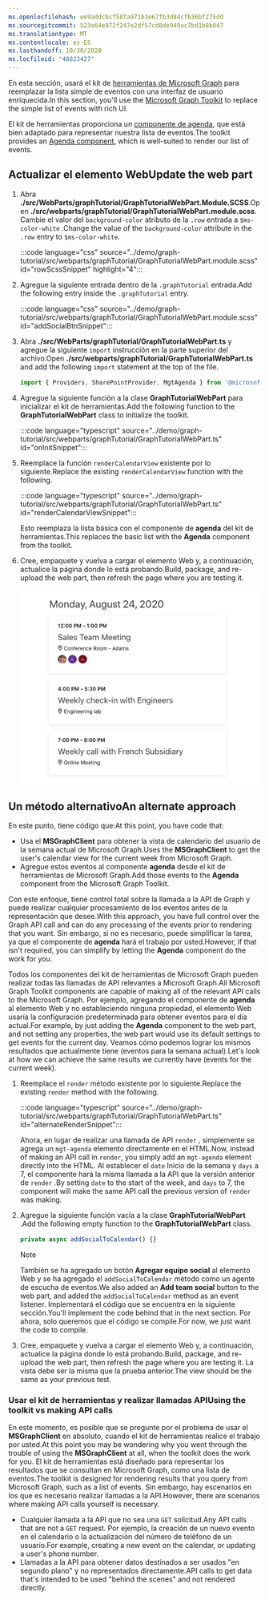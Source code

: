 ```yaml
---
ms.openlocfilehash: ee9addcbcf58fa971b3e67fb3d84cfb36bf275dd
ms.sourcegitcommit: 523e64e972f247e2df57cd8de949ac7bd1b8b047
ms.translationtype: MT
ms.contentlocale: es-ES
ms.lasthandoff: 10/30/2020
ms.locfileid: "48823427"
---
```

<!-- markdownlint-disable MD002 MD041 -->

<span data-ttu-id="b77f8-101">En esta sección, usará el kit de [herramientas de Microsoft Graph](https://docs.microsoft.com/graph/toolkit/overview) para reemplazar la lista simple de eventos con una interfaz de usuario enriquecida.</span><span class="sxs-lookup"><span data-stu-id="b77f8-101">In this section, you'll use the [Microsoft Graph Toolkit](https://docs.microsoft.com/graph/toolkit/overview) to replace the simple list of events with rich UI.</span></span>

<span data-ttu-id="b77f8-102">El kit de herramientas proporciona un [componente de agenda](https://docs.microsoft.com/graph/toolkit/components/agenda), que está bien adaptado para representar nuestra lista de eventos.</span><span class="sxs-lookup"><span data-stu-id="b77f8-102">The toolkit provides an [Agenda component](https://docs.microsoft.com/graph/toolkit/components/agenda), which is well-suited to render our list of events.</span></span>

## <a name="update-the-web-part"></a><span data-ttu-id="b77f8-103">Actualizar el elemento Web</span><span class="sxs-lookup"><span data-stu-id="b77f8-103">Update the web part</span></span>

1. <span data-ttu-id="b77f8-104">Abra **./src/WebParts/graphTutorial/GraphTutorialWebPart.Module.SCSS**.</span><span class="sxs-lookup"><span data-stu-id="b77f8-104">Open **./src/webparts/graphTutorial/GraphTutorialWebPart.module.scss**.</span></span> <span data-ttu-id="b77f8-105">Cambie el valor del `background-color` atributo de la `.row` entrada a `$ms-color-white` .</span><span class="sxs-lookup"><span data-stu-id="b77f8-105">Change the value of the `background-color` attribute in the `.row` entry to `$ms-color-white`.</span></span>

    :::code language="css" source="../demo/graph-tutorial/src/webparts/graphTutorial/GraphTutorialWebPart.module.scss" id="rowScssSnippet" highlight="4":::

1. <span data-ttu-id="b77f8-106">Agregue la siguiente entrada dentro de la `.graphTutorial` entrada.</span><span class="sxs-lookup"><span data-stu-id="b77f8-106">Add the following entry inside the `.graphTutorial` entry.</span></span>

    :::code language="css" source="../demo/graph-tutorial/src/webparts/graphTutorial/GraphTutorialWebPart.module.scss" id="addSocialBtnSnippet":::

1. <span data-ttu-id="b77f8-107">Abra **./src/WebParts/graphTutorial/GraphTutorialWebPart.ts** y agregue la siguiente `import` instrucción en la parte superior del archivo.</span><span class="sxs-lookup"><span data-stu-id="b77f8-107">Open **./src/webparts/graphTutorial/GraphTutorialWebPart.ts** and add the following `import` statement at the top of the file.</span></span>

    ```typescript
    import { Providers, SharePointProvider, MgtAgenda } from '@microsoft/mgt';
    ```

1. <span data-ttu-id="b77f8-108">Agregue la siguiente función a la clase **GraphTutorialWebPart** para inicializar el kit de herramientas.</span><span class="sxs-lookup"><span data-stu-id="b77f8-108">Add the following function to the **GraphTutorialWebPart** class to initialize the toolkit.</span></span>

    :::code language="typescript" source="../demo/graph-tutorial/src/webparts/graphTutorial/GraphTutorialWebPart.ts" id="onInitSnippet":::

1. <span data-ttu-id="b77f8-109">Reemplace la función `renderCalendarView` existente por lo siguiente.</span><span class="sxs-lookup"><span data-stu-id="b77f8-109">Replace the existing `renderCalendarView` function with the following.</span></span>

    :::code language="typescript" source="../demo/graph-tutorial/src/webparts/graphTutorial/GraphTutorialWebPart.ts" id="renderCalendarViewSnippet":::

    <span data-ttu-id="b77f8-110">Esto reemplaza la lista básica con el componente de **agenda** del kit de herramientas.</span><span class="sxs-lookup"><span data-stu-id="b77f8-110">This replaces the basic list with the **Agenda** component from the toolkit.</span></span>

1. <span data-ttu-id="b77f8-111">Cree, empaquete y vuelva a cargar el elemento Web y, a continuación, actualice la página donde lo está probando.</span><span class="sxs-lookup"><span data-stu-id="b77f8-111">Build, package, and re-upload the web part, then refresh the page where you are testing it.</span></span>

    ![Captura de pantalla del elemento Web con el componente de agenda](images/mgt-agenda.png)

## <a name="an-alternate-approach"></a><span data-ttu-id="b77f8-113">Un método alternativo</span><span class="sxs-lookup"><span data-stu-id="b77f8-113">An alternate approach</span></span>

<span data-ttu-id="b77f8-114">En este punto, tiene código que:</span><span class="sxs-lookup"><span data-stu-id="b77f8-114">At this point, you have code that:</span></span>

- <span data-ttu-id="b77f8-115">Usa el **MSGraphClient** para obtener la vista de calendario del usuario de la semana actual de Microsoft Graph.</span><span class="sxs-lookup"><span data-stu-id="b77f8-115">Uses the **MSGraphClient** to get the user's calendar view for the current week from Microsoft Graph.</span></span>
- <span data-ttu-id="b77f8-116">Agregue estos eventos al componente **agenda** desde el kit de herramientas de Microsoft Graph.</span><span class="sxs-lookup"><span data-stu-id="b77f8-116">Add those events to the **Agenda** component from the Microsoft Graph Toolkit.</span></span>

<span data-ttu-id="b77f8-117">Con este enfoque, tiene control total sobre la llamada a la API de Graph y puede realizar cualquier procesamiento de los eventos antes de la representación que desee.</span><span class="sxs-lookup"><span data-stu-id="b77f8-117">With this approach, you have full control over the Graph API call and can do any processing of the events prior to rendering that you want.</span></span> <span data-ttu-id="b77f8-118">Sin embargo, si no es necesario, puede simplificar la tarea, ya que el componente de **agenda** hará el trabajo por usted.</span><span class="sxs-lookup"><span data-stu-id="b77f8-118">However, if that isn't required, you can simplify by letting the **Agenda** component do the work for you.</span></span>

<span data-ttu-id="b77f8-119">Todos los componentes del kit de herramientas de Microsoft Graph pueden realizar todas las llamadas de API relevantes a Microsoft Graph.</span><span class="sxs-lookup"><span data-stu-id="b77f8-119">All Microsoft Graph Toolkit components are capable of making all of the relevant API calls to the Microsoft Graph.</span></span> <span data-ttu-id="b77f8-120">Por ejemplo, agregando el componente de **agenda** al elemento Web y no estableciendo ninguna propiedad, el elemento Web usaría la configuración predeterminada para obtener eventos para el día actual.</span><span class="sxs-lookup"><span data-stu-id="b77f8-120">For example, by just adding the **Agenda** component to the web part, and not setting any properties, the web part would use its default settings to get events for the current day.</span></span> <span data-ttu-id="b77f8-121">Veamos cómo podemos lograr los mismos resultados que actualmente tiene (eventos para la semana actual).</span><span class="sxs-lookup"><span data-stu-id="b77f8-121">Let's look at how we can achieve the same results we currently have (events for the current week).</span></span>

1. <span data-ttu-id="b77f8-122">Reemplace el `render` método existente por lo siguiente.</span><span class="sxs-lookup"><span data-stu-id="b77f8-122">Replace the existing `render` method with the following.</span></span>

    :::code language="typescript" source="../demo/graph-tutorial/src/webparts/graphTutorial/GraphTutorialWebPart.ts" id="alternateRenderSnippet":::

    <span data-ttu-id="b77f8-123">Ahora, en lugar de realizar una llamada de API `render` , simplemente se agrega un `mgt-agenda` elemento directamente en el HTML.</span><span class="sxs-lookup"><span data-stu-id="b77f8-123">Now, instead of making an API call in `render`, you simply add an `mgt-agenda` element directly into the HTML.</span></span> <span data-ttu-id="b77f8-124">Al establecer el `date` Inicio de la semana y `days` a 7, el componente hará la misma llamada a la API que la versión anterior de `render` .</span><span class="sxs-lookup"><span data-stu-id="b77f8-124">By setting `date` to the start of the week, and `days` to 7, the component will make the same API call the previous version of `render` was making.</span></span>

1. <span data-ttu-id="b77f8-125">Agregue la siguiente función vacía a la clase **GraphTutorialWebPart** .</span><span class="sxs-lookup"><span data-stu-id="b77f8-125">Add the following empty function to the **GraphTutorialWebPart** class.</span></span>

    ```typescript
    private async addSocialToCalendar() {}
    ```

    > [!NOTE]
    > <span data-ttu-id="b77f8-126">También se ha agregado un botón **Agregar equipo social** al elemento Web y se ha agregado el `addSocialToCalendar` método como un agente de escucha de eventos.</span><span class="sxs-lookup"><span data-stu-id="b77f8-126">We also added an **Add team social** button to the web part, and added the `addSocialToCalendar` method as an event listener.</span></span>  <span data-ttu-id="b77f8-127">Implementará el código que se encuentra en la siguiente sección.</span><span class="sxs-lookup"><span data-stu-id="b77f8-127">You'll implement the code behind that in the next section.</span></span> <span data-ttu-id="b77f8-128">Por ahora, solo queremos que el código se compile.</span><span class="sxs-lookup"><span data-stu-id="b77f8-128">For now, we just want the code to compile.</span></span>

1. <span data-ttu-id="b77f8-129">Cree, empaquete y vuelva a cargar el elemento Web y, a continuación, actualice la página donde lo está probando.</span><span class="sxs-lookup"><span data-stu-id="b77f8-129">Build, package, and re-upload the web part, then refresh the page where you are testing it.</span></span> <span data-ttu-id="b77f8-130">La vista debe ser la misma que la prueba anterior.</span><span class="sxs-lookup"><span data-stu-id="b77f8-130">The view should be the same as your previous test.</span></span>

### <a name="using-the-toolkit-vs-making-api-calls"></a><span data-ttu-id="b77f8-131">Usar el kit de herramientas y realizar llamadas API</span><span class="sxs-lookup"><span data-stu-id="b77f8-131">Using the toolkit vs making API calls</span></span>

<span data-ttu-id="b77f8-132">En este momento, es posible que se pregunte por el problema de usar el **MSGraphClient** en absoluto, cuando el kit de herramientas realice el trabajo por usted.</span><span class="sxs-lookup"><span data-stu-id="b77f8-132">At this point you may be wondering why you went through the trouble of using the **MSGraphClient** at all, when the toolkit does the work for you.</span></span> <span data-ttu-id="b77f8-133">El kit de herramientas está diseñado para representar los resultados que se consultan en Microsoft Graph, como una lista de eventos.</span><span class="sxs-lookup"><span data-stu-id="b77f8-133">The toolkit is designed for rendering results that you query from Microsoft Graph, such as a list of events.</span></span> <span data-ttu-id="b77f8-134">Sin embargo, hay escenarios en los que es necesario realizar llamadas a la API.</span><span class="sxs-lookup"><span data-stu-id="b77f8-134">However, there are scenarios where making API calls yourself is necessary.</span></span>

- <span data-ttu-id="b77f8-135">Cualquier llamada a la API que no sea una `GET` solicitud.</span><span class="sxs-lookup"><span data-stu-id="b77f8-135">Any API calls that are not a `GET` request.</span></span> <span data-ttu-id="b77f8-136">Por ejemplo, la creación de un nuevo evento en el calendario o la actualización del número de teléfono de un usuario.</span><span class="sxs-lookup"><span data-stu-id="b77f8-136">For example, creating a new event on the calendar, or updating a user's phone number.</span></span>
- <span data-ttu-id="b77f8-137">Llamadas a la API para obtener datos destinados a ser usados "en segundo plano" y no representados directamente.</span><span class="sxs-lookup"><span data-stu-id="b77f8-137">API calls to get data that's intended to be used "behind the scenes" and not rendered directly.</span></span>
